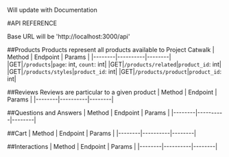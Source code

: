 Will update with Documentation

#API REFERENCE

Base URL will be 'http://localhost:3000/api'

##Products
Products represent all products available to Project Catwalk
| Method | Endpoint | Params |
|--------|----------|--------|
|GET|`/products`|`page`: int, `count`: int|
|GET|`/products/related`|`product_id`: int|
|GET|`/products/styles`|`product_id`: int|
|GET|`/products/product`|`product_id`: int|

##Reviews
Reviews are particular to a given product
| Method | Endpoint | Params |
|--------|----------|--------|

##Questions and Answers
| Method | Endpoint | Params |
|--------|----------|--------|

##Cart
| Method | Endpoint | Params |
|--------|----------|--------|

##Interactions
| Method | Endpoint | Params |
|--------|----------|--------|
